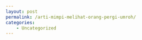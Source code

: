 ```yaml
---
layout: post
permalink: /arti-mimpi-melihat-orang-pergi-umroh/
categories:
    - Uncategorized
---
```


